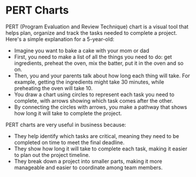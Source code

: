 # PERT Charts

PERT (Program Evaluation and Review Technique) chart is a visual tool that helps plan, organize and track the tasks needed to complete a project. Here's a simple explanation for a 5-year-old:

- Imagine you want to bake a cake with your mom or dad
- First, you need to make a list of all the things you need to do: get ingredients, preheat the oven, mix the batter, put it in the oven and so on. 
- Then, you and your parents talk about how long each thing will take. For example, getting the ingredients might take 30 minutes, while preheating the oven will take 10.
- You draw a chart using circles to represent each task you need to complete, with arrows showing which task comes after the other.
- By connecting the circles with arrows, you make a pathway that shows how long it will take to complete the project.

PERT charts are very useful in business because:

- They help identify which tasks are critical, meaning they need to be completed on time to meet the final deadline.
- They show how long it will take to complete each task, making it easier to plan out the project timeline.
- They break down a project into smaller parts, making it more manageable and easier to coordinate among team members.
